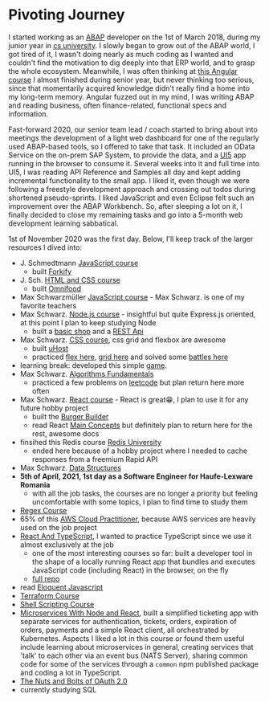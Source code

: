 # Pivoting Journey

I started working as an [ABAP](https://en.wikipedia.org/wiki/ABAP) developer on the 1st of March 2018, during my junior year in [cs university](https://cs.upt.ro/). I slowly began to grow out of the ABAP world, I got tired of it, I wasn't doing nearly as much coding as I wanted and couldn't find the motivation to dig deeply into that ERP world, and to grasp the whole ecosystem. Meanwhile, I was often thinking at [this Angular course](https://www.udemy.com/course/the-complete-guide-to-angular-2/) I almost finished during senior year, but never thinking too serious, since that momentarily acquired knowledge didn't really find a home into my long-term memory. Angular fuzzed out in my mind, I was writing ABAP and reading business, often finance-related, functional specs and information.

Fast-forward 2020, our senior team lead / coach started to bring about into meetings the development of a light web dashboard for one of the regularly used ABAP-based tools, so I offered to take that task. It included an OData Service on the on-prem SAP System, to provide the data, and a [UI5](https://en.wikipedia.org/wiki/OpenUI5) app running in the browser to consume it. Several weeks into it and full time into UI5, I was reading API Reference and Samples all day and kept adding incremental functionality to the small app. I liked it, even though we were following a freestyle development approach and crossing out todos during shortened pseudo-sprints. I liked JavaScript and even Eclipse felt such an improvement over the ABAP Workbench. So, after sleeping a lot on it, I finally decided to close my remaining tasks and go into a 5-month web development learning sabbatical.

1st of November 2020 was the first day. Below, I'll keep track of the larger resources I dived into:

- J. Schmedtmann [JavaScript course](https://www.udemy.com/course/the-complete-javascript-course/)
  - built [Forkify](https://github.com/FilipLeonard/forkify)
- J. Sch. [HTML and CSS course](https://www.udemy.com/course/design-and-develop-a-killer-website-with-html5-and-css3/)
  - built [Omnifood](https://github.com/FilipLeonard/omnifood)
- Max Schwarzmüller [JavaScript course](https://www.udemy.com/course/javascript-the-complete-guide-2020-beginner-advanced/) - Max Schwarz. is one of my favorite teachers
- Max Schwarz. [Node.js course](https://www.udemy.com/course/nodejs-the-complete-guide/) - insightful but quite Express.js oriented, at this point I plan to keep studying Node
  - built a [basic shop](https://github.com/FilipLeonard/node-shop) and a [REST Api](https://github.com/FilipLeonard/rest-basics-node)
- Max Schwarz. [CSS course](https://www.udemy.com/course/css-the-complete-guide-incl-flexbox-grid-sass/), css grid and flexbox are awesome
  - built [uHost](https://github.com/FilipLeonard/uHost)
  - practiced [flex here](https://flexboxfroggy.com/), [grid here](https://cssgridgarden.com/) and solved some [battles here](https://cssbattle.dev/)
- learning break: developed this simple [game](https://github.com/FilipLeonard/whackerston).
- Max Schwarz. [Algorithms Fundamentals](https://pro.academind.com/courses/enrolled/913203)
  - practiced a few problems on [leetcode](https://leetcode.com/problemset/all/) but plan return here more often
- Max Schwarz. [React course](https://pro.academind.com/courses/enrolled/768614) - React is great😁, I plan to use it for any future hobby project
  - built the [Burger Builder](https://github.com/FilipLeonard/burger-builder)
  - read React [Main Concepts](https://reactjs.org/docs/thinking-in-react.html) but definitely plan to return here for the rest, awesome docs
- finsihed this Redis course [Redis University](https://university.redislabs.com/courses/ru102js/)
  - ended here because of a hobby project where I needed to cache responses from a freemium Rapid API
- Max Schwarz. [Data Structures](https://pro.academind.com/courses/enrolled/1080300)
- **5th of April, 2021, 1st day as a Software Engineer for Haufe-Lexware Romania**
  - with all the job tasks, the courses are no longer a priority but feeling uncomfortable with some topics, I plan to find time to study them
- [Regex Course](https://ict.udemy.com/course/mastering-regular-expressions-in-javascript/)
- 65% of this [AWS Cloud Practitioner](https://ict.udemy.com/course/aws-certified-cloud-practitioner-new/), because AWS services are heavily used on the job project
- [React And TypeScript](https://ict.udemy.com/course/react-and-typescript-build-a-portfolio-project/), I wanted to practice TypeScript since we use it almost exclusively at the job
  - one of the most interesting courses so far: built a developer tool in the shape of a locally running React app that bundles and executes JavaScript code (including React) in the browser, on the fly
  - [full repo](https://github.com/FilipLeonard/jbook)
- read [Eloquent Javascript](https://eloquentjavascript.net/) 
- [Terraform Course](https://www.udemy.com/course/complete-terraform-course-beginner-to-advanced/)
- [Shell Scripting Course](https://ict.udemy.com/course/linux-shell-scripting-projects/) 
- [Microservices With Node and React](https://ict.udemy.com/course/microservices-with-node-js-and-react/), built a simplified ticketing app with separate services for authentication, tickets, orders, expiration of orders, payments and a simple React client, all orchestrated by Kubernetes. Aspects I liked a lot in this course or found them useful include learning about microservices in general, creating services that 'talk' to each other via an event bus (NATS Server), sharing common code for some of the services through a `common` npm published package and coding a lot in TypeScript.
- [The Nuts and Bolts of OAuth 2.0](https://www.udemy.com/course/oauth-2-simplified/)
- currently studying SQL
